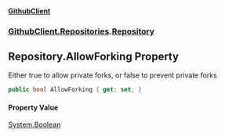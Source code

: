 #### [GithubClient](index.md 'index')
### [GithubClient.Repositories](GithubClient.Repositories.md 'GithubClient.Repositories').[Repository](GithubClient.Repositories.Repository.md 'GithubClient.Repositories.Repository')

## Repository.AllowForking Property

Either true to allow private forks, or false to prevent private forks

```csharp
public bool AllowForking { get; set; }
```

#### Property Value
[System.Boolean](https://docs.microsoft.com/en-us/dotnet/api/System.Boolean 'System.Boolean')